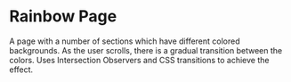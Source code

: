 # Rainbow Page

A page with a number of sections which have different colored backgrounds. As the user scrolls, there is a gradual transition between the colors. Uses Intersection Observers and CSS transitions to achieve the effect.
